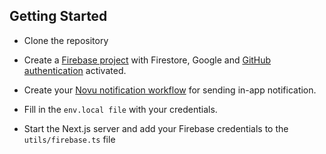 ## Getting Started

- Clone the repository

- Create a [Firebase project](https://console.firebase.google.com/) with Firestore, Google and [GitHub authentication](https://github.com/settings/developers) activated.
 
  
- Create your [Novu notification workflow](https://docs.novu.co/notification-center/introduction) for sending in-app notification.
  
- Fill in the `env.local file` with your credentials.
  
- Start the Next.js server and add your Firebase credentials to the `utils/firebase.ts` file
